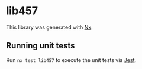 # lib457

This library was generated with [Nx](https://nx.dev).


## Running unit tests

Run `nx test lib457` to execute the unit tests via [Jest](https://jestjs.io).


